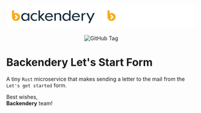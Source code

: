 <!-- markdownlint-disable -->
<p align="center">
  <img src="artwork/PNG/logo-banner-inline-light.png#gh-light-mode-only" width="auto" height="auto" />
  <img src="artwork/PNG/logo-banner-inline-dark.png#gh-dark-mode-only" width="auto" height="auto" />
</p>

<div align="center">

![GitHub Tag](https://img.shields.io/github/v/tag/iaroslaff/backendery-lets-start-form?style=flat&logoColor=ffffff&labelColor=152d39&color=f7ad19)

</div>
<!-- markdownlint-restore -->

# Backendery Let's Start Form
A tiny `Rust` microservice that makes sending a letter to the mail from the `Let's get started` form.


Best wishes,<br>**Backendery** team!
